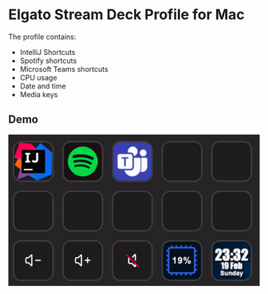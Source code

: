 # Elgato Stream Deck Profile for Mac

The profile contains:
- IntelliJ Shortcuts
- Spotify shortcuts
- Microsoft Teams shortcuts
- CPU usage
- Date and time
- Media keys

## Demo
![alt text](https://github.com/Hakky54/stream-deck-profile/blob/master/images/demo.gif?raw=true)
